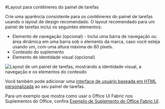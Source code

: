 #<a name="layout-for-task-pane-containers"></a>Layout para contêineres do painel de tarefas


Crie uma aparência consistente para os contêineres do painel de tarefas usando o layout de design recomendado. O layout recomendado para um painel de tarefas inclui os seguintes elementos: 

- Elemento de navegação (opcional) - Inclui uma barra de navegação ou área dinâmica em uma barra sob o elemento da marca, caso você esteja usando um, com uma altura máxima de 80 pixels.
- Conteúdo do suplemento
- Elemento de identidade visual (opcional)

![Layout de um painel de tarefas, mostrando a identidade visual, a navegação e os elementos do conteúdo](../../../images/layouts_taskpane_v0.02.png)

Você também pode adicionar uma [interface de usuário baseada em HTML personalizada](ui-elements.md#custom-HTML-based-UI) ao seu painel de tarefas.

Para um exemplo que mostra como usar o Office UI Fabric nos Suplementos do Office, confira [Exemplo de Suplemento do Office Fabric UI](https://github.com/OfficeDev/Office-Add-in-Fabric-UI-Sample).

<!-- Add sample template for content add-in and individual building blocks - Branding, Navigation bar or pivot, input, layout components -->
